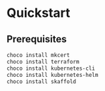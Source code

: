 # Quickstart

## Prerequisites

```powershell
choco install mkcert
choco install terraform
choco install kubernetes-cli
choco install kubernetes-helm
choco install skaffold
```

